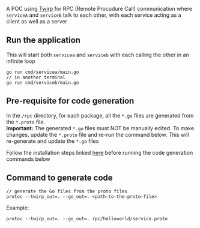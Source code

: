 A POC using [Twirp](https://github.com/twitchtv/twirp) for RPC (Remote Procudure Call) communication where `serviceA` and `serviceB` talk to each other, with each service acting as
a client as well as a server

## Run the application

This will start both `servicea` and `serviceb` with each calling the other in an infinite loop

```
go run cmd/servicea/main.go
// in another terminal
go run cmd/serviceb/main.go
```

## Pre-requisite for code generation

In the `/rpc` directory, for each package, all the `*.go` files are generated from the `*.proto` file.  
**Important:** The generated `*.go` files must NOT be manually edited. To make changes, update the `*.proto` file and re-run the command below. This will re-generate and update the `*.go` files

Follow the installation steps linked [here](https://twitchtv.github.io/twirp/docs/install.html) before running the code generation commands below

## Command to generate code

```
// generate the Go files from the proto files
protoc --twirp_out=. --go_out=. <path-to-the-proto-file>
```

Example:

```
protoc --twirp_out=. --go_out=. rpc/helloworld/service.proto
```
